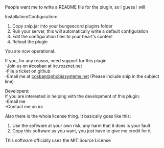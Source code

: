 People want me to write a README file for the plugin, so I guess I will

Installation/Configuration:  
1. Copy snip.jar into your bungeecord plugins folder  
2. Run your server, this will automatically write a default configuration  
3. Edit the configuration files to your heart's content  
4. Reload the plugin  

You are now operational.

If you, for any reason, need support for this plugin  
-Join us on #cosban at irc.rozznet.net  
-File a ticket on github  
-Email me at cosban@phobiasystems.net (Please include snip in the subject line)  

Developers:  
If you are interested in helping with the development of this plugin:  
-Email me  
-Contact me on irc

Also there is the whole license thing. It basically goes like this:  
1. Use the software at your own risk, any harm that it does is your fault.  
2. Copy this software as you want, you just have to give me credit for it

This software officially uses the MIT Source License
